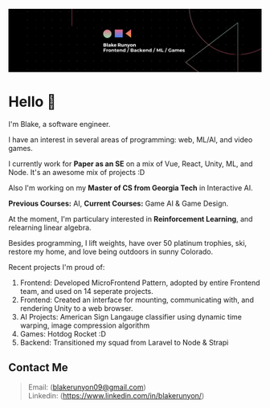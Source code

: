
![blake runyon logo header](https://raw.githubusercontent.com/blakerunyon09/blakerunyon09/main/Blake_GH_Title_Image.png)

# Hello 👋 

I'm Blake, a software engineer.

I have an interest in several areas of programming: web, ML/AI, and video games.

I currently work for **Paper as an SE** on a mix of Vue, React, Unity, ML, and Node. It's an awesome mix of projects :D

Also I'm working on my **Master of CS from Georgia Tech** in Interactive AI.

**Previous Courses:** AI, **Current Courses:** Game AI & Game Design.

At the moment, I'm particulary interested in **Reinforcement Learning**, and relearning linear algebra.

Besides programming, I lift weights, have over 50 platinum trophies, ski, restore my home, and love being outdoors in sunny Colorado.

Recent projects I'm proud of:

1. Frontend: Developed MicroFrontend Pattern, adopted by entire Frontend team, and used on 14 seperate projects.
2. Frontend: Created an interface for mounting, communicating with, and rendering Unity to a web browser.
3. AI Projects: American Sign Langauge classifier using dynamic time warping, image compression algorithm
4. Games: Hotdog Rocket :D
5. Backend: Transitioned my squad from Laravel to Node & Strapi
   
## Contact Me

> Email: (blakerunyon09@gmail.com)  
> Linkedin: (https://www.linkedin.com/in/blakerunyon/)

